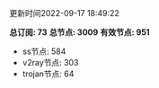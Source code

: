 更新时间2022-09-17 18:49:22

**总订阅: 73**
**总节点: 3009**
**有效节点: 951**
- ss节点: 584
- v2ray节点: 303
- trojan节点: 64
